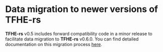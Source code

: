 # Data migration to newer versions of TFHE-rs

**TFHE-rs** v0.5 includes forward compatibility code in a minor release to facilitate data migration to **TFHE-rs** v0.6.0. You can find detailed documentation on this migration process [here](https://docs.zama.ai/tfhe-rs/v/0.5-3/how-to/migrate\_data).
